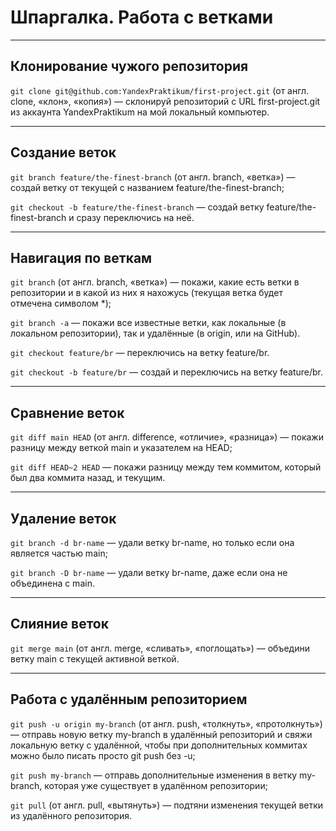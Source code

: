 # Шпаргалка. Работа с ветками

---
Клонирование чужого репозитория
---
`git clone git@github.com:YandexPraktikum/first-project.git` (от англ. clone, «клон», «копия») — склонируй репозиторий с URL first-project.git из аккаунта YandexPraktikum на мой локальный компьютер.

---
Создание веток
---
`git branch feature/the-finest-branch` (от англ. branch, «ветка») — создай ветку от текущей с названием feature/the-finest-branch;

`git checkout -b feature/the-finest-branch` — создай ветку feature/the-finest-branch и сразу переключись на неё.

---
Навигация по веткам
---
`git branch` (от англ. branch, «ветка») — покажи, какие есть ветки в репозитории и в какой из них я нахожусь (текущая ветка будет отмечена символом *);

`git branch -a` — покажи все известные ветки, как локальные (в локальном репозитории), так и удалённые (в origin, или на GitHub).

`git checkout feature/br` — переключись на ветку feature/br.

`git checkout -b feature/br` — создай и переключись на ветку feature/br.

---
Сравнение веток
---
`git diff main HEAD` (от англ. difference, «отличие», «разница») — покажи разницу между веткой main и указателем на HEAD;

`git diff HEAD~2 HEAD` — покажи разницу между тем коммитом, который был два коммита назад, и текущим.

---
Удаление веток
---
`git branch -d br-name` — удали ветку br-name, но только если она является частью main;

`git branch -D br-name` — удали ветку br-name, даже если она не объединена с main.

---
Слияние веток
---
`git merge main` (от англ. merge, «сливать», «поглощать») — объедини ветку main с текущей активной веткой. 

---
Работа с удалённым репозиторием
---
`git push -u origin my-branch` (от англ. push, «толкнуть», «протолкнуть») — отправь новую ветку my-branch в удалённый репозиторий и свяжи локальную ветку с удалённой, чтобы при дополнительных коммитах можно было писать просто git push без -u;

`git push my-branch` — отправь дополнительные изменения в ветку my-branch, которая уже существует в удалённом репозитории;

`git pull` (от англ. pull, «вытянуть») — подтяни изменения текущей ветки из удалённого репозитория.